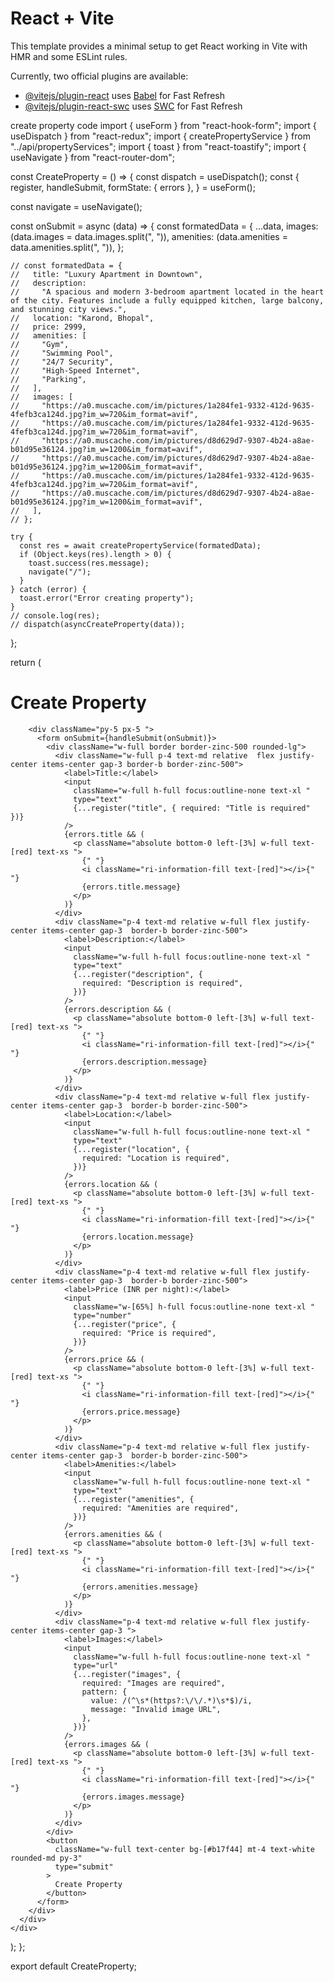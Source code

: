 # React + Vite

This template provides a minimal setup to get React working in Vite with HMR and some ESLint rules.

Currently, two official plugins are available:

- [@vitejs/plugin-react](https://github.com/vitejs/vite-plugin-react/blob/main/packages/plugin-react/README.md) uses [Babel](https://babeljs.io/) for Fast Refresh
- [@vitejs/plugin-react-swc](https://github.com/vitejs/vite-plugin-react-swc) uses [SWC](https://swc.rs/) for Fast Refresh











create property code 
import { useForm } from "react-hook-form";
import { useDispatch } from "react-redux";
import { createPropertyService } from "../api/propertyServices";
import { toast } from "react-toastify";
import { useNavigate } from "react-router-dom";

const CreateProperty = () => {
  const dispatch = useDispatch();
  const {
    register,
    handleSubmit,
    formState: { errors },
  } = useForm();


  const navigate = useNavigate();

  const onSubmit = async (data) => {
    const formatedData = {
      ...data,
      images: (data.images = data.images.split(", ")),
      amenities: (data.amenities = data.amenities.split(", ")),
    };

    // const formatedData = {
    //   title: "Luxury Apartment in Downtown",
    //   description:
    //     "A spacious and modern 3-bedroom apartment located in the heart of the city. Features include a fully equipped kitchen, large balcony, and stunning city views.",
    //   location: "Karond, Bhopal",
    //   price: 2999,
    //   amenities: [
    //     "Gym",
    //     "Swimming Pool",
    //     "24/7 Security",
    //     "High-Speed Internet",
    //     "Parking",
    //   ],
    //   images: [
    //     "https://a0.muscache.com/im/pictures/1a284fe1-9332-412d-9635-4fefb3ca124d.jpg?im_w=720&im_format=avif",
    //     "https://a0.muscache.com/im/pictures/1a284fe1-9332-412d-9635-4fefb3ca124d.jpg?im_w=720&im_format=avif",
    //     "https://a0.muscache.com/im/pictures/d8d629d7-9307-4b24-a8ae-b01d95e36124.jpg?im_w=1200&im_format=avif",
    //     "https://a0.muscache.com/im/pictures/d8d629d7-9307-4b24-a8ae-b01d95e36124.jpg?im_w=1200&im_format=avif",
    //     "https://a0.muscache.com/im/pictures/1a284fe1-9332-412d-9635-4fefb3ca124d.jpg?im_w=720&im_format=avif",
    //     "https://a0.muscache.com/im/pictures/d8d629d7-9307-4b24-a8ae-b01d95e36124.jpg?im_w=1200&im_format=avif",
    //   ],
    // };

    try {
      const res = await createPropertyService(formatedData);
      if (Object.keys(res).length > 0) {
        toast.success(res.message);
        navigate("/");
      }
    } catch (error) {
      toast.error("Error creating property");
    }
    // console.log(res);
    // dispatch(asyncCreateProperty(data));
  };

  return (
    <div className="loginPage flex z-[2] top-0 left-0 w-full bg-zinc-100 h-screen items-center justify-center ">
      <div className=" py-1 w-[35%] bg-zinc-50 rounded-xl shadow-xl ">
        <div className="w-full py-4 relative">
          <div className="absolute left-[3%] top-1/2 -translate-y-1/2"></div>
          <h1 className="text-center font-bold text-lg text-zinc-800">
            Create Property
          </h1>
        </div>

        <div className="py-5 px-5 ">
          <form onSubmit={handleSubmit(onSubmit)}>
            <div className="w-full border border-zinc-500 rounded-lg">
              <div className="w-full p-4 text-md relative  flex justify-center items-center gap-3 border-b border-zinc-500">
                <label>Title:</label>
                <input
                  className="w-full h-full focus:outline-none text-xl "
                  type="text"
                  {...register("title", { required: "Title is required" })}
                />
                {errors.title && (
                  <p className="absolute bottom-0 left-[3%] w-full text-[red] text-xs ">
                    {" "}
                    <i className="ri-information-fill text-[red]"></i>{" "}
                    {errors.title.message}
                  </p>
                )}
              </div>
              <div className="p-4 text-md relative w-full flex justify-center items-center gap-3  border-b border-zinc-500">
                <label>Description:</label>
                <input
                  className="w-full h-full focus:outline-none text-xl "
                  type="text"
                  {...register("description", {
                    required: "Description is required",
                  })}
                />
                {errors.description && (
                  <p className="absolute bottom-0 left-[3%] w-full text-[red] text-xs ">
                    {" "}
                    <i className="ri-information-fill text-[red]"></i>{" "}
                    {errors.description.message}
                  </p>
                )}
              </div>
              <div className="p-4 text-md relative w-full flex justify-center items-center gap-3  border-b border-zinc-500">
                <label>Location:</label>
                <input
                  className="w-full h-full focus:outline-none text-xl "
                  type="text"
                  {...register("location", {
                    required: "Location is required",
                  })}
                />
                {errors.location && (
                  <p className="absolute bottom-0 left-[3%] w-full text-[red] text-xs ">
                    {" "}
                    <i className="ri-information-fill text-[red]"></i>{" "}
                    {errors.location.message}
                  </p>
                )}
              </div>
              <div className="p-4 text-md relative w-full flex justify-center items-center gap-3  border-b border-zinc-500">
                <label>Price (INR per night):</label>
                <input
                  className="w-[65%] h-full focus:outline-none text-xl "
                  type="number"
                  {...register("price", {
                    required: "Price is required",
                  })}
                />
                {errors.price && (
                  <p className="absolute bottom-0 left-[3%] w-full text-[red] text-xs ">
                    {" "}
                    <i className="ri-information-fill text-[red]"></i>{" "}
                    {errors.price.message}
                  </p>
                )}
              </div>
              <div className="p-4 text-md relative w-full flex justify-center items-center gap-3  border-b border-zinc-500">
                <label>Amenities:</label>
                <input
                  className="w-full h-full focus:outline-none text-xl "
                  type="text"
                  {...register("amenities", {
                    required: "Amenities are required",
                  })}
                />
                {errors.amenities && (
                  <p className="absolute bottom-0 left-[3%] w-full text-[red] text-xs ">
                    {" "}
                    <i className="ri-information-fill text-[red]"></i>{" "}
                    {errors.amenities.message}
                  </p>
                )}
              </div>
              <div className="p-4 text-md relative w-full flex justify-center items-center gap-3 ">
                <label>Images:</label>
                <input
                  className="w-full h-full focus:outline-none text-xl "
                  type="url"
                  {...register("images", {
                    required: "Images are required",
                    pattern: {
                      value: /(^\s*(https?:\/\/.*)\s*$)/i,
                      message: "Invalid image URL",
                    },
                  })}
                />
                {errors.images && (
                  <p className="absolute bottom-0 left-[3%] w-full text-[red] text-xs ">
                    {" "}
                    <i className="ri-information-fill text-[red]"></i>{" "}
                    {errors.images.message}
                  </p>
                )}
              </div>
            </div>
            <button
              className="w-full text-center bg-[#b17f44] mt-4 text-white rounded-md py-3"
              type="submit"
            >
              Create Property
            </button>
          </form>
        </div>
      </div>
    </div>
  );
};

export default CreateProperty;
